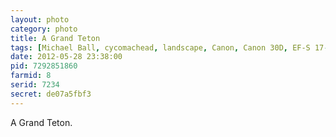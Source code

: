 ```yaml
---
layout: photo
category: photo
title: A Grand Teton
tags: [Michael Ball, cycomachead, landscape, Canon, Canon 30D, EF-S 17-85, Grand Teton, Snake River, Grand Tetons, Wyoming, GTNP, Grand Teton National Park, National Park, mountains, river, water, trees, summer, Snake, nature Backup National Park]
date: 2012-05-28 23:38:00
pid: 7292851860
farmid: 8
serid: 7234
secret: de07a5fbf3
---
```


A Grand Teton.